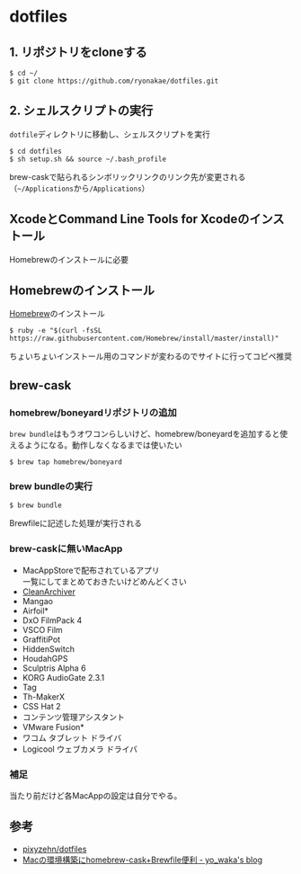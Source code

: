 dotfiles
=====


## 1. リポジトリをcloneする

    $ cd ~/
    $ git clone https://github.com/ryonakae/dotfiles.git


## 2. シェルスクリプトの実行
`dotfile`ディレクトリに移動し、シェルスクリプトを実行

    $ cd dotfiles
    $ sh setup.sh && source ~/.bash_profile

brew-caskで貼られるシンボリックリンクのリンク先が変更される（`~/Applications`から`/Applications`）


## XcodeとCommand Line Tools for Xcodeのインストール
Homebrewのインストールに必要


## Homebrewのインストール
[Homebrew](http://brew.sh/index_ja.html)のインストール

    $ ruby -e "$(curl -fsSL https://raw.githubusercontent.com/Homebrew/install/master/install)"

ちょいちょいインストール用のコマンドが変わるのでサイトに行ってコピペ推奨


## brew-cask
### homebrew/boneyardリポジトリの追加
`brew bundle`はもうオワコンらしいけど、homebrew/boneyardを追加すると使えるようになる。動作しなくなるまでは使いたい

    $ brew tap homebrew/boneyard


### brew bundleの実行

    $ brew bundle

Brewfileに記述した処理が実行される


### brew-caskに無いMacApp

* MacAppStoreで配布されているアプリ  
  一覧にしてまとめておきたいけどめんどくさい
* [CleanArchiver](https://www.sopht.jp/cleanarchiver/downloads.html)
* Mangao
* Airfoil*
* DxO FilmPack 4
* VSCO Film
* GraffitiPot
* HiddenSwitch
* HoudahGPS
* Sculptris Alpha 6
* KORG AudioGate 2.3.1
* Tag
* Th-MakerX
* CSS Hat 2
* コンテンツ管理アシスタント
* VMware Fusion*
* ワコム タブレット ドライバ
* Logicool ウェブカメラ ドライバ


### 補足
当たり前だけど各MacAppの設定は自分でやる。


## 参考

* [pixyzehn/dotfiles](https://github.com/pixyzehn/dotfiles)
* [Macの環境構築にhomebrew-cask+Brewfile便利 - yo_waka's blog](http://waka.github.io/2014/1/19/homebrew_cask.html)